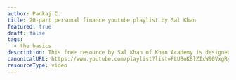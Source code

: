 ```yaml
---
author: Pankaj C.
title: 20-part personal finance youtube playlist by Sal Khan
featured: true
draft: false
tags:
  - the basics
description: This free resource by Sal Khan of Khan Academy is designed to teach you important personal finance concepts, quickly and easily.
canonicalURL: https://www.youtube.com/playlist?list=PLUBoK8lZIxW90VxgRyjqWfPf4BZ-tYeGN
resourceType: video
---
```

